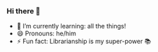 ### Hi there 👋

<!--
**r-antoniomg/r-antoniomg** is a ✨ _special_ ✨ repository because its `README.md` (this file) appears on your GitHub profile.

<!-- Here are some ideas to get you started: -->

<!-- - 🔭 I’m currently working on ... -->
- 🌱 I’m currently learning: all the things!
- 😄 Pronouns: he/him
- ⚡ Fun fact: Librarianship is my super-power 📚
<!-- - 👯 I’m looking to collaborate on ...
- 🤔 I’m looking for help with ...
- 💬 Ask me about ...
- 📫 How to reach me: ... -->

